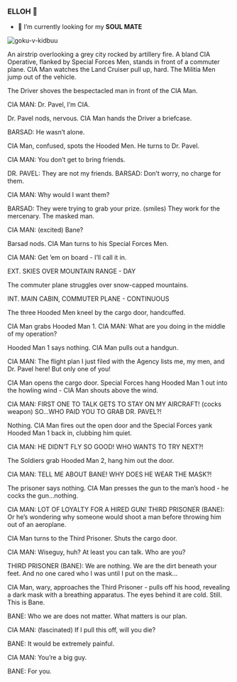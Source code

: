 ### ELLOH 👋

- 🔭 I’m currently looking for my **SOUL MATE**


![goku-v-kidbuu](https://user-images.githubusercontent.com/64183136/141665139-eb563bb7-c8cb-4217-b5c1-d26ca96380e0.gif)


An airstrip overlooking a grey city rocked by artillery fire. A bland CIA Operative, flanked by Special Forces Men, stands in front of a commuter plane. CIA Man watches the Land Cruiser pull up, hard. The Militia Men jump out of the vehicle.

The Driver shoves the bespectacled man in front of the CIA Man.

CIA MAN:
Dr. Pavel, I’m CIA.

Dr. Pavel nods, nervous. CIA Man hands the Driver a briefcase.

BARSAD:
He wasn’t alone.

CIA Man, confused, spots the Hooded Men. He turns to Dr. Pavel.

CIA MAN:
You don’t get to bring friends.

DR. PAVEL:
They are not my friends.
BARSAD:
Don’t worry, no charge for them.

CIA MAN:
Why would I want them?

BARSAD:
They were trying to grab your prize. (smiles) They work for the mercenary. The masked man.

CIA MAN:
(excited) Bane?

Barsad nods. CIA Man turns to his Special Forces Men.

CIA MAN:
Get ’em on board - I’ll call it in.

EXT. SKIES OVER MOUNTAIN RANGE - DAY

The commuter plane struggles over snow-capped mountains.

INT. MAIN CABIN, COMMUTER PLANE - CONTINUOUS

The three Hooded Men kneel by the cargo door, handcuffed.

CIA Man grabs Hooded Man 1.
CIA MAN:
What are you doing in the middle of my operation?

Hooded Man 1 says nothing. CIA Man pulls out a handgun.

CIA MAN:
The flight plan I just filed with the Agency lists me, my men, and Dr. Pavel here! But only one of you!

CIA Man opens the cargo door. Special Forces hang Hooded Man 1 out into the howling wind - CIA Man shouts above the wind.

CIA MAN:
FIRST ONE TO TALK GETS TO STAY ON MY AIRCRAFT! (cocks weapon) SO...WHO PAID YOU TO GRAB DR. PAVEL?!

Nothing. CIA Man fires out the open door and the Special Forces yank Hooded Man 1 back in, clubbing him quiet.

CIA MAN:
HE DIDN’T FLY SO GOOD! WHO WANTS TO TRY NEXT?!

The Soldiers grab Hooded Man 2, hang him out the door.

CIA MAN:
TELL ME ABOUT BANE! WHY DOES HE WEAR THE MASK?!

The prisoner says nothing. CIA Man presses the gun to the man’s hood - he cocks the gun...nothing.

CIA MAN:
LOT OF LOYALTY FOR A HIRED GUN!
THIRD PRISONER (BANE):
Or he’s wondering why someone would shoot a man before throwing him out of an aeroplane.

CIA Man turns to the Third Prisoner. Shuts the cargo door.

CIA MAN:
Wiseguy, huh? At least you can talk. Who are you?

THIRD PRISONER (BANE):
We are nothing. We are the dirt beneath your feet. And no one cared who I was until I put on the mask...

CIA Man, wary, approaches the Third Prisoner - pulls off his hood, revealing a dark mask with a breathing apparatus. The eyes behind it are cold. Still. This is Bane.

BANE:
Who we are does not matter. What matters is our plan.

CIA MAN:
(fascinated) If I pull this off, will you die?

BANE:
It would be extremely painful.

CIA MAN:
You’re a big guy.

BANE:
For you.
